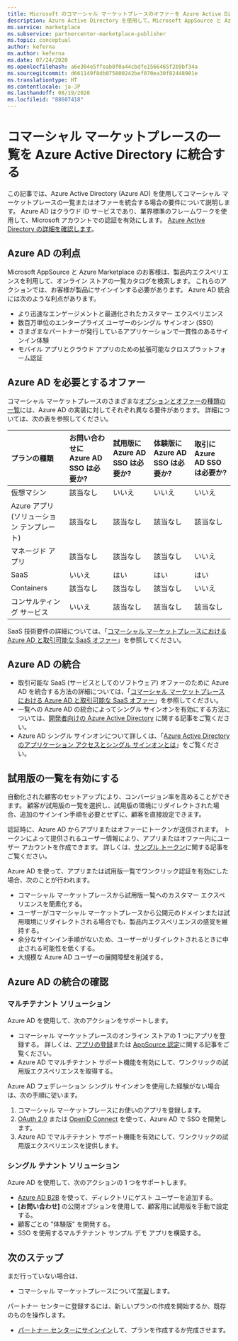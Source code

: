 ```yaml
---
title: Microsoft のコマーシャル マーケットプレースのオファーを Azure Active Directory に統合する
description: Azure Active Directory を使用して、Microsoft AppSource と Azure Marketplace オファーを認証します。
ms.service: marketplace
ms.subservice: partnercenter-marketplace-publisher
ms.topic: conceptual
author: keferna
ms.author: keferna
ms.date: 07/24/2020
ms.openlocfilehash: a6e304e5ffeab8f0a44cbdfe1566465f2b9bf34a
ms.sourcegitcommit: d661149f8db075800242bef070ea30f82448981e
ms.translationtype: HT
ms.contentlocale: ja-JP
ms.lasthandoff: 08/19/2020
ms.locfileid: "88607418"
---
```

# <a name="integrate-your-commercial-marketplace-listing-with-azure-active-directory"></a>コマーシャル マーケットプレースの一覧を Azure Active Directory に統合する

 この記事では、Azure Active Directory (Azure AD) を使用してコマーシャル マーケットプレースの一覧またはオファーを統合する場合の要件について説明します。 Azure AD はクラウド ID サービスであり、業界標準のフレームワークを使用して、Microsoft アカウントでの認証を有効にします。 [Azure Active Directory の詳細を確認します](https://azure.microsoft.com/services/active-directory)。

## <a name="azure-ad-benefits"></a>Azure AD の利点

Microsoft AppSource と Azure Marketplace のお客様は、製品内エクスペリエンスを利用して、オンライン ストアの一覧カタログを検索します。 これらのアクションでは、お客様が製品にサインインする必要があります。 Azure AD 統合には次のような利点があります。

- より迅速なエンゲージメントと最適化されたカスタマー エクスペリエンス
- 数百万単位のエンタープライズ ユーザーのシングル サインオン (SSO)
- さまざまなパートナーが発行しているアプリケーションで一貫性のあるサインイン体験
- モバイル アプリとクラウド アプリのための拡張可能なクロスプラットフォーム認証

## <a name="offers-that-require-azure-ad"></a>Azure AD を必要とするオファー

コマーシャル マーケットプレースのさまざまな[オプションとオファーの種類の一覧](determine-your-listing-type.md)には、Azure AD の実装に対してそれぞれ異なる要件があります。 詳細については、次の表を参照してください。

| プランの種類    | お問い合わせに Azure AD SSO は必要か?  | 試用版に Azure AD SSO は必要か? | 体験版に Azure AD SSO は必要か?  | 取引に Azure AD SSO は必要か? |
| :------------------- | :-------------------|:-------------------|:-------------------|:-------------------|
| 仮想マシン | 該当なし | いいえ | いいえ | いいえ |
| Azure アプリ (ソリューション テンプレート)  | 該当なし | 該当なし | 該当なし | 該当なし |
| マネージド アプリ  | 該当なし | 該当なし | 該当なし | いいえ |
| SaaS  | いいえ | はい | はい | はい |
| Containers  | 該当なし | 該当なし | 該当なし | いいえ |
| コンサルティング サービス  | いいえ | 該当なし | 該当なし | 該当なし |

SaaS 技術要件の詳細については、「[コマーシャル マーケットプレースにおける Azure AD と取引可能な SaaS オファー](./azure-ad-saas.md)」を参照してください。

## <a name="azure-ad-integration"></a>Azure AD の統合

- 取引可能な SaaS (サービスとしてのソフトウェア) オファーのために Azure AD を統合する方法の詳細については、「[コマーシャル マーケットプレースにおける Azure AD と取引可能な SaaS オファー](./azure-ad-saas.md)」を参照してください。
- 一覧への Azure AD の統合によってシングル サインオンを有効にする方法については、[開発者向けの Azure Active Directory](../active-directory/develop/index.yml) に関する記事をご覧ください。
- Azure AD シングル サインオンについて詳しくは、「[Azure Active Directory のアプリケーション アクセスとシングル サインオンとは](../active-directory/manage-apps/what-is-single-sign-on.md)」をご覧ください。

## <a name="enable-a-trial-listing"></a>試用版の一覧を有効にする

自動化された顧客のセットアップにより、コンバージョン率を高めることができます。 顧客が試用版の一覧を選択し、試用版の環境にリダイレクトされた場合、追加のサインイン手順を必要とせずに、顧客を直接設定できます。

認証時に、Azure AD からアプリまたはオファーにトークンが送信されます。 トークンによって提供されるユーザー情報により、アプリまたはオファー内にユーザー アカウントを作成できます。 詳しくは、[サンプル トークン](../active-directory/develop/id-tokens.md)に関する記事をご覧ください。

Azure AD を使って、アプリまたは試用版一覧でワンクリック認証を有効にした場合、次のことが行われます。

- コマーシャル マーケットプレースから試用版一覧へのカスタマー エクスペリエンスを簡素化する。
- ユーザーがコマーシャル マーケットプレースから公開元のドメインまたは試用環境にリダイレクトされる場合でも、製品内エクスペリエンスの感覚を維持する。
- 余分なサインイン手順がないため、ユーザーがリダイレクトされるときに中止される可能性を低くする。
- 大規模な Azure AD ユーザーの展開障壁を削減する。

## <a name="verify-azure-ad-integration"></a>Azure AD の統合の確認

### <a name="multitenant-solutions"></a>マルチテナント ソリューション

Azure AD を使用して、次のアクションをサポートします。

- コマーシャル マーケットプレースのオンライン ストアの 1 つにアプリを登録する。 詳しくは、[アプリの登録](../active-directory/develop/quickstart-register-app.md)または [AppSource 認定](../active-directory/azuread-dev/howto-get-appsource-certified.md)に関する記事をご覧ください。
- Azure AD でマルチテナント サポート機能を有効にして、ワンクリックの試用版エクスペリエンスを取得する。

Azure AD フェデレーション シングル サインオンを使用した経験がない場合は、次の手順に従います。

1. コマーシャル マーケットプレースにお使いのアプリを登録します。
1. [OAuth 2.0](../active-directory/azuread-dev/v1-protocols-oauth-code.md) または [OpenID Connect](../active-directory/azuread-dev/v1-protocols-openid-connect-code.md) を使って、Azure AD で SSO を開発します。
1. Azure AD でマルチテナント サポート機能を有効にして、ワンクリックの試用版エクスペリエンスを提供します。

### <a name="single-tenant-solutions"></a>シングル テナント ソリューション

Azure AD を使用して、次のアクションの 1 つをサポートします。

- [Azure AD B2B](../active-directory/b2b/what-is-b2b.md) を使って、ディレクトリにゲスト ユーザーを追加する。
- **[お問い合わせ]** の公開オプションを使用して、顧客用に試用版を手動で設定する。
- 顧客ごとの "体験版" を開発する。
- SSO を使用するマルチテナント サンプル デモ アプリを構築する。

## <a name="next-steps"></a>次のステップ

まだ行っていない場合は、 

- コマーシャル マーケットプレースについて[学習](https://azuremarketplace.microsoft.com/sell)します。

パートナー センターに登録するには、新しいプランの作成を開始するか、既存のものを操作します。

- [パートナー センターにサインイン](https://partner.microsoft.com/dashboard/account/v3/enrollment/introduction/partnership)して、プランを作成するか完成させます。
